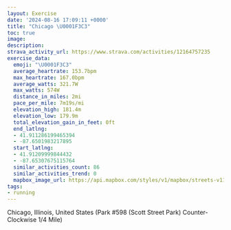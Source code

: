 ```yaml
---
layout: Exercise
date: '2024-08-16 17:09:11 +0000'
title: "Chicago \U0001F3C3"
toc: true
image:
description:
strava_activity_url: https://www.strava.com/activities/12164757235
exercise_data:
  emoji: "\U0001F3C3"
  average_heartrate: 153.7bpm
  max_heartrate: 167.0bpm
  average_watts: 321.7W
  max_watts: 574W
  distance_in_miles: 2mi
  pace_per_mile: 7m19s/mi
  elevation_high: 181.4m
  elevation_low: 179.9m
  total_elevation_gain_in_feet: 0ft
  end_latlng:
  - 41.911286199465394
  - -87.6501983217895
  start_latlng:
  - 41.91209999844432
  - -87.65307675115764
  similar_activities_count: 86
  similar_activities_trend: 0
  mapbox_image_url: https://api.mapbox.com/styles/v1/mapbox/streets-v11/static/path-5+787af2-1.0(c%7Bx~Fzk~uOG%7D%40%40o%40CMIIAMn%40w%40~%40wAN%5Df%40%7B%40BQEeBMeAFKJGX%3FCMCkANw%40GsA%3FsAGmBCmGBqAEcABiBBKHE%60%40Fd%40Cb%40EHFBPC%7C%40%40n%40A%5CFlBDPRVPHLBxAINKRYFc%40A_A%40k%40Cu%40Ia%40OSQIy%40A%7B%40LONGNEXAPBtBDr%40BNHLNLPF%60BKPIPYDQ%40QG%7BCCYKUOQMEKA%7D%40DYBQHMRGb%40%40%60%40Cd%40BXCt%40Db%40BNHJNLPDfACREVOP%5BDWC%5D%3FgAEqAIUIKSKSCsAFQLKTKf%40APB%5CA%7CABZDPRXPLRBrAIXON_%40Dk%40GwCM_%40%5BYOAS%40WEc%40%40c%40CWEQOWFcABOBIFARBpA%3FtEBp%40CXDj%40%40%7C%40GfAB%7C%40%3FpBD%60%40Cb%40HlAINYLIj%40),pin-s-s+e5b22e(-87.65134,41.9117),pin-s-f+89ae00(-87.64844999999994,41.91103999999999)/auto/800x800?access_token=pk.eyJ1Ijoiam9zaGJlY2ttYW4iLCJhIjoiY205eWR2aDd1MWZ6djJrbXc4a3M0bWZleiJ9.XiG9OWkNcZk2QzjJbxLB4A
tags:
- running
---
```




Chicago, Illinois, United States (Park #598 (Scott Street Park) Counter-Clockwise 1/4 Mile)

